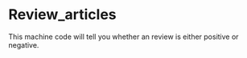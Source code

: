# Review_articles
This machine code will tell you whether an review is either positive or negative. 
